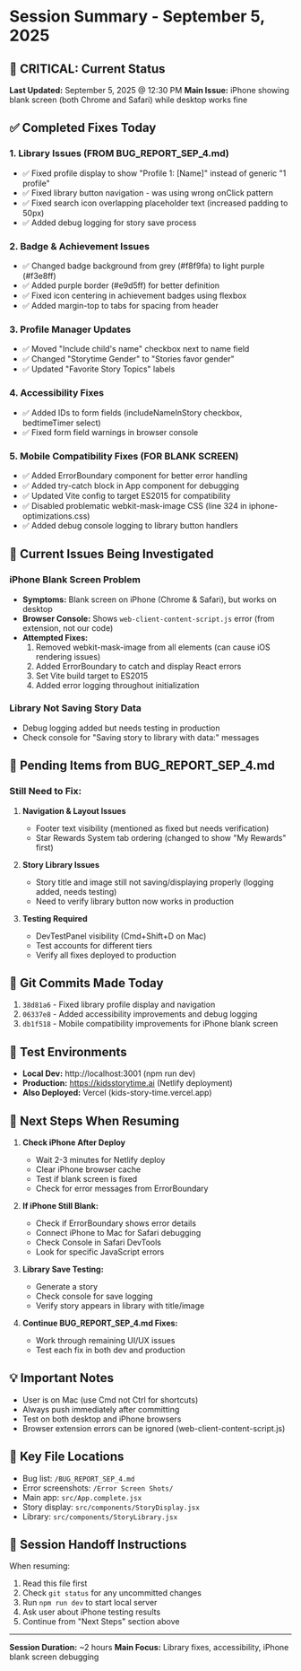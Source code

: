 # Session Summary - September 5, 2025

## 🚨 CRITICAL: Current Status
**Last Updated:** September 5, 2025 @ 12:30 PM
**Main Issue:** iPhone showing blank screen (both Chrome and Safari) while desktop works fine

## ✅ Completed Fixes Today

### 1. Library Issues (FROM BUG_REPORT_SEP_4.md)
- ✅ Fixed profile display to show "Profile 1: [Name]" instead of generic "1 profile"
- ✅ Fixed library button navigation - was using wrong onClick pattern
- ✅ Fixed search icon overlapping placeholder text (increased padding to 50px)
- ✅ Added debug logging for story save process

### 2. Badge & Achievement Issues
- ✅ Changed badge background from grey (#f8f9fa) to light purple (#f3e8ff)
- ✅ Added purple border (#e9d5ff) for better definition
- ✅ Fixed icon centering in achievement badges using flexbox
- ✅ Added margin-top to tabs for spacing from header

### 3. Profile Manager Updates
- ✅ Moved "Include child's name" checkbox next to name field
- ✅ Changed "Storytime Gender" to "Stories favor gender"
- ✅ Updated "Favorite Story Topics" labels

### 4. Accessibility Fixes
- ✅ Added IDs to form fields (includeNameInStory checkbox, bedtimeTimer select)
- ✅ Fixed form field warnings in browser console

### 5. Mobile Compatibility Fixes (FOR BLANK SCREEN)
- ✅ Added ErrorBoundary component for better error handling
- ✅ Added try-catch block in App component for debugging
- ✅ Updated Vite config to target ES2015 for compatibility
- ✅ Disabled problematic webkit-mask-image CSS (line 324 in iphone-optimizations.css)
- ✅ Added debug console logging to library button handlers

## 🔴 Current Issues Being Investigated

### iPhone Blank Screen Problem
- **Symptoms:** Blank screen on iPhone (Chrome & Safari), but works on desktop
- **Browser Console:** Shows `web-client-content-script.js` error (from extension, not our code)
- **Attempted Fixes:**
  1. Removed webkit-mask-image from all elements (can cause iOS rendering issues)
  2. Added ErrorBoundary to catch and display React errors
  3. Set Vite build target to ES2015
  4. Added error logging throughout initialization

### Library Not Saving Story Data
- Debug logging added but needs testing in production
- Check console for "Saving story to library with data:" messages

## 📝 Pending Items from BUG_REPORT_SEP_4.md

### Still Need to Fix:
1. **Navigation & Layout Issues**
   - Footer text visibility (mentioned as fixed but needs verification)
   - Star Rewards System tab ordering (changed to show "My Rewards" first)

2. **Story Library Issues**
   - Story title and image still not saving/displaying properly (logging added, needs testing)
   - Need to verify library button now works in production

3. **Testing Required**
   - DevTestPanel visibility (Cmd+Shift+D on Mac)
   - Test accounts for different tiers
   - Verify all fixes deployed to production

## 🔧 Git Commits Made Today
1. `38d81a6` - Fixed library profile display and navigation
2. `06337e8` - Added accessibility improvements and debug logging
3. `db1f518` - Mobile compatibility improvements for iPhone blank screen

## 📱 Test Environments
- **Local Dev:** http://localhost:3001 (npm run dev)
- **Production:** https://kidsstorytime.ai (Netlify deployment)
- **Also Deployed:** Vercel (kids-story-time.vercel.app)

## 🎯 Next Steps When Resuming

1. **Check iPhone After Deploy**
   - Wait 2-3 minutes for Netlify deploy
   - Clear iPhone browser cache
   - Test if blank screen is fixed
   - Check for error messages from ErrorBoundary

2. **If iPhone Still Blank:**
   - Check if ErrorBoundary shows error details
   - Connect iPhone to Mac for Safari debugging
   - Check Console in Safari DevTools
   - Look for specific JavaScript errors

3. **Library Save Testing:**
   - Generate a story
   - Check console for save logging
   - Verify story appears in library with title/image

4. **Continue BUG_REPORT_SEP_4.md Fixes:**
   - Work through remaining UI/UX issues
   - Test each fix in both dev and production

## 💡 Important Notes
- User is on Mac (use Cmd not Ctrl for shortcuts)
- Always push immediately after committing
- Test on both desktop and iPhone browsers
- Browser extension errors can be ignored (web-client-content-script.js)

## 🔑 Key File Locations
- Bug list: `/BUG_REPORT_SEP_4.md`
- Error screenshots: `/Error Screen Shots/`
- Main app: `src/App.complete.jsx`
- Story display: `src/components/StoryDisplay.jsx`
- Library: `src/components/StoryLibrary.jsx`

## 📌 Session Handoff Instructions
When resuming:
1. Read this file first
2. Check `git status` for any uncommitted changes
3. Run `npm run dev` to start local server
4. Ask user about iPhone testing results
5. Continue from "Next Steps" section above

---
**Session Duration:** ~2 hours
**Main Focus:** Library fixes, accessibility, iPhone blank screen debugging